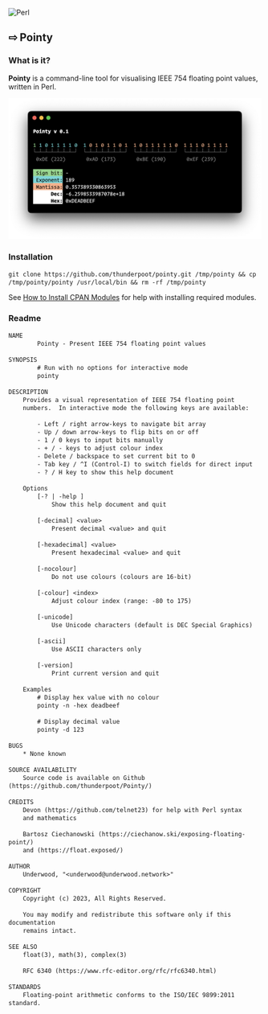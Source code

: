 ![Perl](https://img.shields.io/badge/perl-%2339457E.svg?style=for-the-badge&logo=perl&logoColor=white)

## ⇨ Pointy

### What is it?

**Pointy** is a command-line tool for visualising IEEE 754 floating point values, written in Perl.

![Pointy](./pointy.png)

### Installation
```
git clone https://github.com/thunderpoot/pointy.git /tmp/pointy && cp /tmp/pointy/pointy /usr/local/bin && rm -rf /tmp/pointy
```

See [How to Install CPAN Modules](http://www.cpan.org/modules/INSTALL.html) for help with installing required modules.

### Readme

```
NAME
        Pointy - Present IEEE 754 floating point values

SYNOPSIS
        # Run with no options for interactive mode
        pointy

DESCRIPTION
    Provides a visual representation of IEEE 754 floating point
    numbers.  In interactive mode the following keys are available:

        - Left / right arrow-keys to navigate bit array
        - Up / down arrow-keys to flip bits on or off
        - 1 / 0 keys to input bits manually
        - + / - keys to adjust colour index
        - Delete / backspace to set current bit to 0
        - Tab key / ^I (Control-I) to switch fields for direct input
        - ? / H key to show this help document

    Options
        [-? | -help ]
            Show this help document and quit

        [-decimal] <value>
            Present decimal <value> and quit

        [-hexadecimal] <value>
            Present hexadecimal <value> and quit

        [-nocolour]
            Do not use colours (colours are 16-bit)

        [-colour] <index>
            Adjust colour index (range: -80 to 175)

        [-unicode]
            Use Unicode characters (default is DEC Special Graphics)

        [-ascii]
            Use ASCII characters only

        [-version]
            Print current version and quit

    Examples
        # Display hex value with no colour
        pointy -n -hex deadbeef

        # Display decimal value
        pointy -d 123

BUGS
    * None known

SOURCE AVAILABILITY
    Source code is available on Github (https://github.com/thunderpoot/Pointy/)

CREDITS
    Devon (https://github.com/telnet23) for help with Perl syntax
    and mathematics

    Bartosz Ciechanowski (https://ciechanow.ski/exposing-floating-point/)
    and (https://float.exposed/)

AUTHOR
    Underwood, "<underwood@underwood.network>"

COPYRIGHT
    Copyright (c) 2023, All Rights Reserved.

    You may modify and redistribute this software only if this documentation
    remains intact.

SEE ALSO
    float(3), math(3), complex(3)

    RFC 6340 (https://www.rfc-editor.org/rfc/rfc6340.html)

STANDARDS
    Floating-point arithmetic conforms to the ISO/IEC 9899:2011 standard.

```
